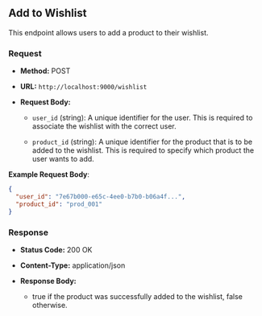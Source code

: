 ## Add to Wishlist

This endpoint allows users to add a product to their wishlist.

### Request

- **Method:** POST
    
- **URL:** `http://localhost:9000/wishlist`
    
- **Request Body:**
    
    - `user_id` (string): A unique identifier for the user. This is required to associate the wishlist with the correct user.
        
    - `product_id` (string): A unique identifier for the product that is to be added to the wishlist. This is required to specify which product the user wants to add.
        

**Example Request Body**:

``` json
{
  "user_id": "7e67b000-e65c-4ee0-b7b0-b06a4f...",
  "product_id": "prod_001"
}
```

### Response

- **Status Code:** 200 OK
    
- **Content-Type:** application/json
    
- **Response Body:**
    
   - true if the product was successfully added to the wishlist, false otherwise.

